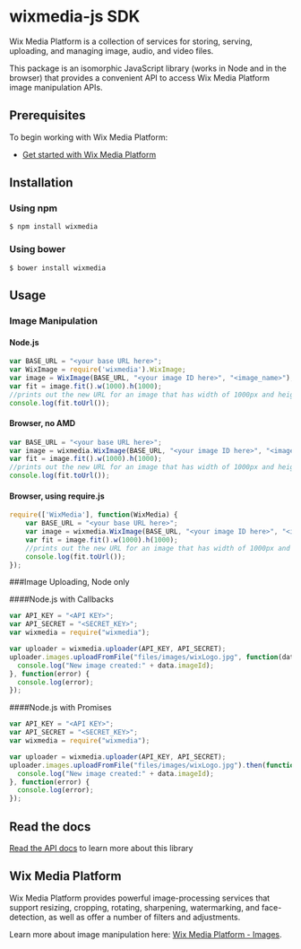 wixmedia-js SDK
===================

Wix Media Platform is a collection of services for storing, serving, uploading, and managing image, audio, and video files.

This package is an isomorphic JavaScript library (works in Node and in the browser) that provides a convenient API to access Wix Media Platform image manipulation APIs.

## Prerequisites
To begin working with Wix Media Platform:

- [Get started with Wix Media Platform](http://mediacloud.wix.com/dashboard/index.html)


## Installation
### Using npm ###
    $ npm install wixmedia
### Using bower ###
    $ bower install wixmedia


## Usage ##

### Image Manipulation ###
#### Node.js
````javascript
var BASE_URL = "<your base URL here>";
var WixImage = require('wixmedia').WixImage;
var image = WixImage(BASE_URL, "<your image ID here>", "<image_name>");
var fit = image.fit().w(1000).h(1000);
//prints out the new URL for an image that has width of 1000px and height of 1000px
console.log(fit.toUrl());

````

#### Browser, no AMD
````js
var BASE_URL = "<your base URL here>";
var image = wixmedia.WixImage(BASE_URL, "<your image ID here>", "<image_name>");
var fit = image.fit().w(1000).h(1000);
//prints out the new URL for an image that has width of 1000px and height of 1000px
console.log(fit.toUrl());
````

#### Browser, using require.js
````js
require(['WixMedia'], function(WixMedia) {
    var BASE_URL = "<your base URL here>";
    var image = wixmedia.WixImage(BASE_URL, "<your image ID here>", "<image_name>");
    var fit = image.fit().w(1000).h(1000);
    //prints out the new URL for an image that has width of 1000px and height of 1000px
    console.log(fit.toUrl());
});
````

###Image Uploading, Node only

####Node.js with Callbacks
```js
var API_KEY = "<API KEY>";
var API_SECRET = "<SECRET_KEY>";
var wixmedia = require("wixmedia");

var uploader = wixmedia.uploader(API_KEY, API_SECRET);
uploader.images.uploadFromFile("files/images/wixLogo.jpg", function(data) {
  console.log("New image created:" + data.imageId);
}, function(error) {
  console.log(error);
});

```

####Node.js with Promises
```js
var API_KEY = "<API KEY>";
var API_SECRET = "<SECRET_KEY>";
var wixmedia = require("wixmedia");

var uploader = wixmedia.uploader(API_KEY, API_SECRET);
uploader.images.uploadFromFile("files/images/wixLogo.jpg").then(function(data) {
  console.log("New image created:" + data.imageId);
}, function(error) {
  console.log(error);
});

```

## Read the docs ##
[Read the API docs](http://wix.github.io/wixmedia-js/) to learn more about this library

## Wix Media Platform ##
Wix Media Platform provides powerful image-processing services that support resizing, cropping, rotating, sharpening, watermarking, and face-detection, as well as offer a number of filters and adjustments.

Learn more about image manipulation here: [Wix Media Platform - Images](http://mediacloud.wix.com/docs/images.html).
